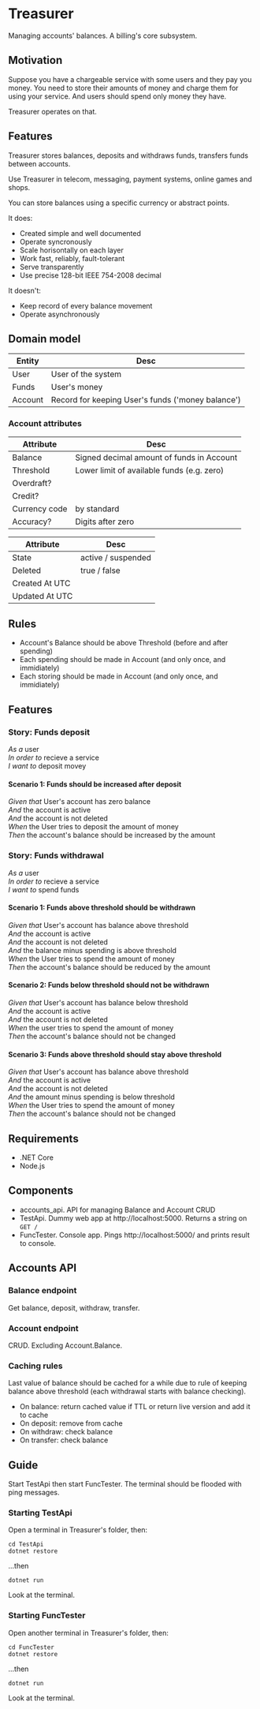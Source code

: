 # Treasurer
Managing accounts' balances. A billing's core subsystem.

## Motivation

Suppose you have a chargeable service with some users and they pay you money. You need to store their amounts of money and charge them for using your service. And users should spend only money they have.

Treasurer operates on that.

## Features

Treasurer stores balances, deposits and withdraws funds, transfers funds between accounts.

Use Treasurer in telecom, messaging, payment systems, online games and shops.

You can store balances using a specific currency or abstract points.

It does:
* Created simple and well documented
* Operate syncronously
* Scale horisontally on each layer
* Work fast, reliably, fault-tolerant
* Serve transparently
* Use precise 128-bit IEEE 754-2008 decimal

It doesn't:
* Keep record of every balance movement
* Operate asynchronously

## Domain model

| Entity   | Desc              |
| -------- | ------------------- |
| User     | User of the system  |
| Funds     | User's money  |
| Account     | Record for keeping User's funds ('money balance')  |

### Account attributes

| Attribute  | Desc              |
| -------- | ------------------- |
| Balance     | Signed decimal amount of funds in Account  |
| Threshold     | Lower limit of available funds (e.g. zero) |
| Overdraft? |  |
| Credit? |  |
| Currency code | by standard |
| Accuracy? | Digits after zero |

| Attribute  | Desc              |
| -------- | ------------------- |
| State | active / suspended |
| Deleted | true / false |
| Created At UTC |  |
| Updated At UTC |  |


## Rules

* Account's Balance should be above Threshold (before and after spending)
* Each spending should be made in Account (and only once, and immidiately)
* Each storing should be made in Account (and only once, and immidiately)

## Features

### Story: Funds deposit

 *As a* user  
 *In order to* recieve a service  
 *I want to* deposit movey

#### Scenario 1: Funds should be increased after deposit  

*Given that* User's account has zero balance  
*And* the account is active  
*And* the account is not deleted  
*When* the User tries to deposit the amount of money  
*Then* the account's balance should be increased by the amount  

### Story: Funds withdrawal

 *As a* user  
 *In order to* recieve a service  
 *I want to* spend funds  

#### Scenario 1: Funds above threshold should be withdrawn  

*Given that* User's account has balance above threshold  
*And* the account is active  
*And* the account is not deleted  
*And* the balance minus spending is above threshold  
*When* the User tries to spend the amount of money  
*Then* the account's balance should be reduced by the amount  

#### Scenario 2: Funds below threshold should not be withdrawn

*Given that* User's account has balance below threshold  
*And* the account is active  
*And* the account is not deleted  
*When* the user tries to spend the amount of money  
*Then* the account's balance should not be changed  

#### Scenario 3: Funds above threshold should stay above threshold

*Given that* User's account has balance above threshold  
*And* the account is active  
*And* the account is not deleted  
*And* the amount minus spending is below threshold  
*When* the User tries to spend the amount of money  
*Then* the account's balance should not be changed  

## Requirements
* .NET Core
* Node.js

## Components
* accounts_api. API for managing Balance and Account CRUD
* TestApi. Dummy web app at http://localhost:5000. Returns a string on `GET /`
* FuncTester. Console app. Pings http://localhost:5000/ and prints result to console.

## Accounts API

### Balance endpoint
Get balance, deposit, withdraw, transfer.

### Account endpoint
CRUD. Excluding Account.Balance.

### Caching rules
Last value of balance should be cached for a while due to rule of keeping balance above threshold
(each withdrawal starts with balance checking).
* On balance: return cached value if TTL or return live version and add it to cache
* On deposit: remove from cache
* On withdraw: check balance
* On transfer: check balance

## Guide
Start TestApi then start FuncTester. The terminal should be flooded with ping messages.

### Starting TestApi
Open a terminal in Treasurer's folder, then:

``` 
cd TestApi
dotnet restore
```
...then
```
dotnet run
```
Look at the terminal.

### Starting FuncTester
Open another terminal in Treasurer's folder, then:

``` 
cd FuncTester
dotnet restore
```
...then
```
dotnet run
```
Look at the terminal.
